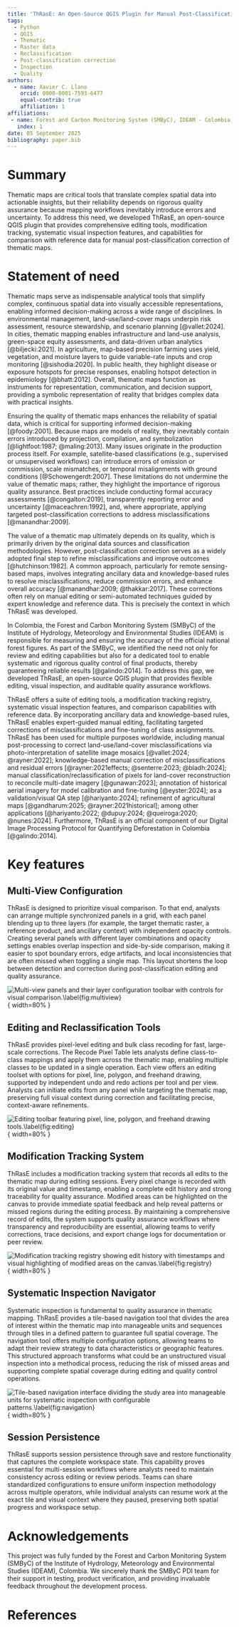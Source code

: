 ```yaml
---
title: 'ThRasE: An Open-Source QGIS Plugin for Manual Post-Classification Correction and Quality Assurance of Thematic Maps'
tags:
  - Python
  - QGIS
  - Thematic
  - Raster data
  - Reclassification
  - Post-classification correction
  - Inspection
  - Quality
authors:
  - name: Xavier C. Llano
    orcid: 0000-0001-7593-6477
    equal-contrib: true
    affiliation: 1
affiliations:
 - name: Forest and Carbon Monitoring System (SMByC), IDEAM - Colombia
   index: 1
date: 05 September 2025
bibliography: paper.bib
---
```


# Summary

Thematic maps are critical tools that translate complex spatial data into actionable insights, but their reliability depends on rigorous quality assurance because mapping workflows inevitably introduce errors and uncertainty. To address this need, we developed ThRasE, an open-source QGIS plugin that provides comprehensive editing tools, modification tracking, systematic visual inspection features, and capabilities for comparison with reference data for manual post-classification correction of thematic maps.

# Statement of need

Thematic maps serve as indispensable analytical tools that simplify complex, continuous spatial data into visually accessible representations, enabling informed decision-making across a wide range of disciplines. In environmental management, land-use/land-cover maps underpin risk assessment, resource stewardship, and scenario planning [@vallet:2024]. In cities, thematic mapping enables infrastructure and land-use analysis, green-space equity assessments, and data-driven urban analytics [@biljecki:2021]. In agriculture, map-based precision farming uses yield, vegetation, and moisture layers to guide variable-rate inputs and crop monitoring [@sishodia:2020]. In public health, they highlight disease or exposure hotspots for precise responses, enabling hotspot detection in epidemiology [@bhatt:2012]. Overall, thematic maps function as instruments for representation, communication, and decision support, providing a symbolic representation of reality that bridges complex data with practical insights.

Ensuring the quality of thematic maps enhances the reliability of spatial data, which is critical for supporting informed decision-making [@foody:2001]. Because maps are models of reality, they inevitably contain errors introduced by projection, compilation, and symbolization [@lightfoot:1987; @maling:2013]. Many issues originate in the production process itself. For example, satellite-based classifications (e.g., supervised or unsupervised workflows) can introduce errors of omission or commission, scale mismatches, or temporal misalignments with ground conditions [@Schowengerdt:2007]. These limitations do not undermine the value of thematic maps; rather, they highlight the importance of rigorous quality assurance. Best practices include conducting formal accuracy assessments [@congalton:2019], transparently reporting error and uncertainty [@maceachren:1992], and, where appropriate, applying targeted post-classification corrections to address misclassifications [@manandhar:2009].

The value of a thematic map ultimately depends on its quality, which is primarily driven by the original data sources and classification methodologies. However, post-classification correction serves as a widely adopted final step to refine misclassifications and improve outcomes [@hutchinson:1982]. A common approach, particularly for remote sensing-based maps, involves integrating ancillary data and knowledge-based rules to resolve misclassifications, reduce commission errors, and enhance overall accuracy [@manandhar:2009; @thakkar:2017]. These corrections often rely on manual editing or semi-automated techniques guided by expert knowledge and reference data. This is precisely the context in which ThRasE was developed.

In Colombia, the Forest and Carbon Monitoring System (SMByC) of the Institute of Hydrology, Meteorology and Environmental Studies (IDEAM) is responsible for measuring and ensuring the accuracy of the official national forest figures. As part of the SMByC, we identified the need not only for review and editing capabilities but also for a dedicated tool to enable systematic and rigorous quality control of final products, thereby guaranteeing reliable results [@galindo:2014]. To address this gap, we developed ThRasE, an open-source QGIS plugin that provides flexible editing, visual inspection, and auditable quality assurance workflows.

ThRasE offers a suite of editing tools, a modification tracking registry, systematic visual inspection features, and comparison capabilities with reference data. By incorporating ancillary data and knowledge-based rules, ThRasE enables expert-guided manual editing, facilitating targeted corrections of misclassifications and fine-tuning of class assignments. ThRasE has been used for multiple purposes worldwide, including manual post-processing to correct land-use/land-cover misclassifications via photo-interpretation of satellite image mosaics [@vallet:2024; @rayner:2022]; knowledge-based manual correction of misclassifications and residual errors [@rayner:2021effects; @senterre:2023; @bladh:2024]; manual classification/reclassification of pixels for land-cover reconstruction to reconcile multi-date imagery [@gunawan:2023]; annotation of historical aerial imagery for model calibration and fine-tuning [@eyster:2024]; as a validation/visual QA step [@hariyanto:2024]; refinement of agricultural maps [@gandharum:2025; @rayner:2021historical]; among other applications [@hariyanto:2022; @dupuy:2024; @queiroga:2020; @nunes:2024]. Furthermore, ThRasE is an official component of our Digital Image Processing Protocol for Quantifying Deforestation in Colombia [@galindo:2014].

# Key features

## Multi-View Configuration

ThRasE is designed to prioritize visual comparison. To that end, analysts can arrange multiple synchronized panels in a grid, with each panel blending up to three layers (for example, the target thematic raster, a reference product, and ancillary context) with independent opacity controls. Creating several panels with different layer combinations and opacity settings enables overlap inspection and side-by-side comparison, making it easier to spot boundary errors, edge artifacts, and local inconsistencies that are often missed when toggling a single map. This layout shortens the loop between detection and correction during post-classification editing and quality assurance.

![Multi-view panels and their layer configuration toolbar with controls for visual comparison.\label{fig:multiview}](../docs/images/layer_toolbar.webp){ width=80% }

## Editing and Reclassification Tools

ThRasE provides pixel-level editing and bulk class recoding for fast, large-scale corrections. The Recode Pixel Table lets analysts define class-to-class mappings and apply them across the thematic map, enabling multiple classes to be updated in a single operation. Each view offers an editing toolset with options for pixel, line, polygon, and freehand drawing, supported by independent undo and redo actions per tool and per view. Analysts can initiate edits from any panel while targeting the thematic map, preserving full visual context during correction and facilitating precise, context-aware refinements.

![Editing toolbar featuring pixel, line, polygon, and freehand drawing tools.\label{fig:editing}](../docs/images/editing.webp){ width=80% }

## Modification Tracking System

ThRasE includes a modification tracking system that records all edits to the thematic map during editing sessions. Every pixel change is recorded with its original value and timestamp, enabling a complete edit history and strong traceability for quality assurance. Modified areas can be highlighted on the canvas to provide immediate spatial feedback and help reveal patterns or missed regions during the editing process. By maintaining a comprehensive record of edits, the system supports quality assurance workflows where transparency and reproducibility are essential, allowing teams to verify corrections, trace decisions, and export change logs for documentation or peer review.

![Modification tracking registry showing edit history with timestamps and visual highlighting of modified areas on the canvas.\label{fig:registry}](../docs/images/registry.webp){ width=80% }

## Systematic Inspection Navigator

Systematic inspection is fundamental to quality assurance in thematic mapping. ThRasE provides a tile-based navigation tool that divides the area of interest within the thematic map into manageable units and sequences through tiles in a defined pattern to guarantee full spatial coverage. The navigation tool offers multiple configuration options, allowing teams to adapt their review strategy to data characteristics or geographic features. This structured approach transforms what could be an unstructured visual inspection into a methodical process, reducing the risk of missed areas and supporting complete spatial coverage during editing and quality control operations.

![Tile-based navigation interface dividing the study area into manageable units for systematic inspection with configurable patterns.\label{fig:navigation}](../docs/images/navigation.webp){ width=80% }

## Session Persistence

ThRasE supports session persistence through save and restore functionality that captures the complete workspace state. This capability proves essential for multi-session workflows where analysts need to maintain consistency across editing or review periods. Teams can share standardized configurations to ensure uniform inspection methodology across multiple operators, while individual analysts can resume work at the exact tile and visual context where they paused, preserving both spatial progress and workspace setup.

# Acknowledgements

This project was fully funded by the Forest and Carbon Monitoring System (SMByC) of the Institute of Hydrology, Meteorology and Environmental Studies (IDEAM), Colombia. We sincerely thank the SMByC PDI team for their support in testing, product verification, and providing invaluable feedback throughout the development process.

# References
